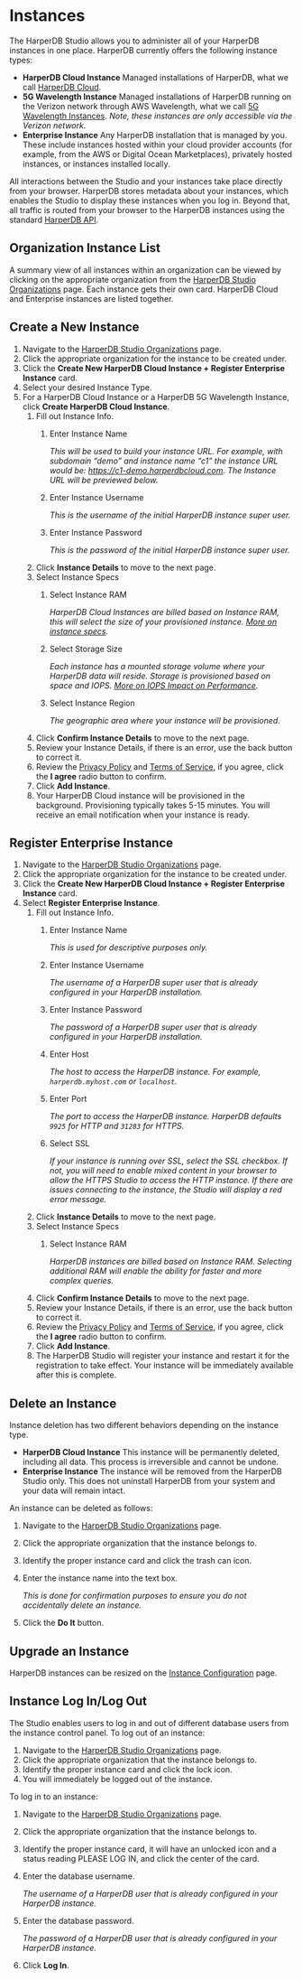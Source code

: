 # Instances

The HarperDB Studio allows you to administer all of your HarperDB instances in one place. HarperDB currently offers the following instance types:

* **HarperDB Cloud Instance** Managed installations of HarperDB, what we call [HarperDB Cloud](../../deployments/harperdb-cloud/).
* **5G Wavelength Instance** Managed installations of HarperDB running on the Verizon network through AWS Wavelength, what we call [5G Wavelength Instances](../../deployments/harperdb-cloud/verizon-5g-wavelength-instances.md). _Note, these instances are only accessible via the Verizon network._
* **Enterprise Instance** Any HarperDB installation that is managed by you. These include instances hosted within your cloud provider accounts (for example, from the AWS or Digital Ocean Marketplaces), privately hosted instances, or instances installed locally.

All interactions between the Studio and your instances take place directly from your browser. HarperDB stores metadata about your instances, which enables the Studio to display these instances when you log in. Beyond that, all traffic is routed from your browser to the HarperDB instances using the standard [HarperDB API](../../developers/operations-api/).

## Organization Instance List

A summary view of all instances within an organization can be viewed by clicking on the appropriate organization from the [HarperDB Studio Organizations](https://studio.harperdb.io/organizations) page. Each instance gets their own card. HarperDB Cloud and Enterprise instances are listed together.

## Create a New Instance

1. Navigate to the [HarperDB Studio Organizations](https://studio.harperdb.io/organizations) page.
2. Click the appropriate organization for the instance to be created under.
3. Click the **Create New HarperDB Cloud Instance + Register Enterprise Instance** card.
4. Select your desired Instance Type.
5. For a HarperDB Cloud Instance or a HarperDB 5G Wavelength Instance, click **Create HarperDB Cloud Instance**.
   1. Fill out Instance Info.
      1.  Enter Instance Name

          _This will be used to build your instance URL. For example, with subdomain “demo” and instance name “c1” the instance URL would be: https://c1-demo.harperdbcloud.com. The Instance URL will be previewed below._
      2.  Enter Instance Username

          _This is the username of the initial HarperDB instance super user._
      3.  Enter Instance Password

          _This is the password of the initial HarperDB instance super user._
   2. Click **Instance Details** to move to the next page.
   3. Select Instance Specs
      1.  Select Instance RAM

          _HarperDB Cloud Instances are billed based on Instance RAM, this will select the size of your provisioned instance._ [_More on instance specs_](../../deployments/harperdb-cloud/instance-size-hardware-specs.md)_._
      2.  Select Storage Size

          _Each instance has a mounted storage volume where your HarperDB data will reside. Storage is provisioned based on space and IOPS._ [_More on IOPS Impact on Performance_](../../deployments/harperdb-cloud/iops-impact.md)_._
      3.  Select Instance Region

          _The geographic area where your instance will be provisioned._
   4. Click **Confirm Instance Details** to move to the next page.
   5. Review your Instance Details, if there is an error, use the back button to correct it.
   6. Review the [Privacy Policy](https://harperdb.io/legal/privacy-policy/) and [Terms of Service](https://harperdb.io/legal/harperdb-cloud-terms-of-service/), if you agree, click the **I agree** radio button to confirm.
   7. Click **Add Instance**.
   8. Your HarperDB Cloud instance will be provisioned in the background. Provisioning typically takes 5-15 minutes. You will receive an email notification when your instance is ready.


## Register Enterprise Instance

1) Navigate to the [HarperDB Studio Organizations](https://studio.harperdb.io/organizations) page.
2) Click the appropriate organization for the instance to be created under.
3) Click the **Create New HarperDB Cloud Instance + Register Enterprise Instance** card.
4) Select **Register Enterprise Instance**.
   1. Fill out Instance Info.
      1.  Enter Instance Name

          _This is used for descriptive purposes only._
      2.  Enter Instance Username

          _The username of a HarperDB super user that is already configured in your HarperDB installation._
      3.  Enter Instance Password

          _The password of a HarperDB super user that is already configured in your HarperDB installation._
      4.  Enter Host

          _The host to access the HarperDB instance. For example, `harperdb.myhost.com` or `localhost`._
      5.  Enter Port

          _The port to access the HarperDB instance. HarperDB defaults `9925` for HTTP and `31283` for HTTPS._
      6.  Select SSL

          _If your instance is running over SSL, select the SSL checkbox. If not, you will need to enable mixed content in your browser to allow the HTTPS Studio to access the HTTP instance. If there are issues connecting to the instance, the Studio will display a red error message._
   2. Click **Instance Details** to move to the next page.
   3. Select Instance Specs
      1.  Select Instance RAM

          _HarperDB instances are billed based on Instance RAM. Selecting additional RAM will enable the ability for faster and more complex queries._
   4. Click **Confirm Instance Details** to move to the next page.
   5. Review your Instance Details, if there is an error, use the back button to correct it.
   6. Review the [Privacy Policy](https://harperdb.io/legal/privacy-policy/) and [Terms of Service](https://harperdb.io/legal/harperdb-cloud-terms-of-service/), if you agree, click the **I agree** radio button to confirm.
   7. Click **Add Instance**.
   8. The HarperDB Studio will register your instance and restart it for the registration to take effect. Your instance will be immediately available after this is complete.

## Delete an Instance

Instance deletion has two different behaviors depending on the instance type.

* **HarperDB Cloud Instance** This instance will be permanently deleted, including all data. This process is irreversible and cannot be undone.
* **Enterprise Instance** The instance will be removed from the HarperDB Studio only. This does not uninstall HarperDB from your system and your data will remain intact.

An instance can be deleted as follows:

1. Navigate to the [HarperDB Studio Organizations](https://studio.harperdb.io/organizations) page.
2. Click the appropriate organization that the instance belongs to.
3. Identify the proper instance card and click the trash can icon.
4.  Enter the instance name into the text box.

    _This is done for confirmation purposes to ensure you do not accidentally delete an instance._
5. Click the **Do It** button.

## Upgrade an Instance

HarperDB instances can be resized on the [Instance Configuration](instance-configuration.md) page.

## Instance Log In/Log Out

The Studio enables users to log in and out of different database users from the instance control panel. To log out of an instance:

1. Navigate to the [HarperDB Studio Organizations](https://studio.harperdb.io/organizations) page.
2. Click the appropriate organization that the instance belongs to.
3. Identify the proper instance card and click the lock icon.
4. You will immediately be logged out of the instance.

To log in to an instance:

1. Navigate to the [HarperDB Studio Organizations](https://studio.harperdb.io/organizations) page.
2. Click the appropriate organization that the instance belongs to.
3. Identify the proper instance card, it will have an unlocked icon and a status reading PLEASE LOG IN, and click the center of the card.
4.  Enter the database username.

    _The username of a HarperDB user that is already configured in your HarperDB instance._
5.  Enter the database password.

    _The password of a HarperDB user that is already configured in your HarperDB instance._
6. Click **Log In**.
